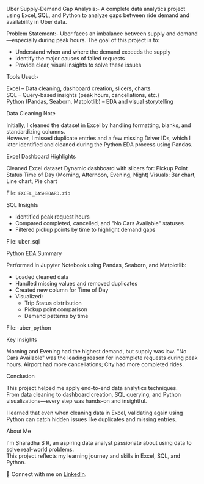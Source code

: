 Uber Supply-Demand Gap Analysis:-
A complete data analytics project using Excel, SQL, and Python to analyze gaps between ride demand and availability in Uber data.

Problem Statement:-
Uber faces an imbalance between supply and demand—especially during peak hours. The goal of this project is to:

- Understand when and where the demand exceeds the supply
- Identify the major causes of failed requests
- Provide clear, visual insights to solve these issues

Tools Used:-

Excel – Data cleaning, dashboard creation, slicers, charts  
SQL – Query-based insights (peak hours, cancellations, etc.)  
Python (Pandas, Seaborn, Matplotlib) – EDA and visual storytelling

Data Cleaning Note

Initially, I cleaned the dataset in Excel by handling formatting, blanks, and standardizing columns.  
However, I missed duplicate entries and a few missing Driver IDs, which I later identified and cleaned during the Python EDA process using Pandas.

Excel Dashboard Highlights

Cleaned Excel dataset
Dynamic dashboard with slicers for:
Pickup Point
Status
Time of Day (Morning, Afternoon, Evening, Night)
Visuals: Bar chart, Line chart, Pie chart

 File: `EXCEL_DASHBOARD.zip`

SQL Insights

- Identified peak request hours
- Compared completed, cancelled, and "No Cars Available" statuses
- Filtered pickup points by time to highlight demand gaps

File: uber_sql

Python EDA Summary

Performed in Jupyter Notebook using Pandas, Seaborn, and Matplotlib:

- Loaded cleaned data
- Handled missing values and removed duplicates
- Created new column for Time of Day
- Visualized:
  - Trip Status distribution
  - Pickup point comparison
  - Demand patterns by time

File:-uber_python

Key Insights

Morning and Evening had the highest demand, but supply was low.
"No Cars Available" was the leading reason for incomplete requests during peak hours.
Airport had more cancellations; City had more completed rides.
  
 Conclusion

This project helped me apply end-to-end data analytics techniques.  
From data cleaning to dashboard creation, SQL querying, and Python visualizations—every step was hands-on and insightful.

 I learned that even when cleaning data in Excel, validating again using Python can catch hidden issues like duplicates and missing entries.


About Me

I'm Sharadha S R, an aspiring data analyst passionate about using data to solve real-world problems.  
This project reflects my learning journey and skills in Excel, SQL, and Python.

📌 Connect with me on [LinkedIn](https://www.linkedin.com/in/sharadha).
